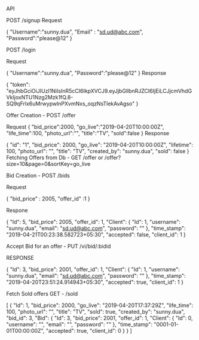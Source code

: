 API 

POST /signup
Request

{
    "Username":"sunny.dua",
    "Email" : "sd.ud@abc.com",
    "Password":"please@12"
}

POST /login

Request

{
	"Username":"sunny.dua",
    "Password":"please@12"
}
Response

{
    "token": "eyJhbGciOiJIUzI1NiIsInR5cCI6IkpXVCJ9.eyJjbGllbnRJZCI6IjEiLCJjcmVhdGVkIjoxNTU1Nzg2Mzk1fQ.8-SQ9qFrlx6uMrwypwlnPXvmNxs_oqzNsTlekAvAgso"
}

Offer Creation - POST /offer

Request
{
	"bid_price":2000,
	"go_live":"2019-04-20T10:00:00Z",
	"life_time":100,
	"photo_url":"",
	"title":"TV",
	"sold":false
}
Response

{
    "id": "1",
    "bid_price": 2000,
    "go_live": "2019-04-20T10:00:00Z",
    "lifetime": 100,
    "photo_url": "",
    "title": "TV",
    "created_by": "sunny.dua",
    "sold": false
}
Fetching Offers from Db - GET /offer or /offer?size=10&page=0&sortKey=go_live

Bid Creation - POST /bids

Request

{
	"bid_price" : 2005,
	"offer_id" :1 
}

Respone

{
    "Id": 5,
    "bid_price": 2005,
    "offer_id": 1,
    "Client": {
        "Id": 1,
        "username": "sunny.dua",
        "email": "sd.ud@abc.com",
        "password": ""
    },
    "time_stamp": "2019-04-21T00:23:38.582723+05:30",
    "accepted": false,
    "client_id": 1
}

Accept Bid for an offer - PUT /vi/bid/:bidid

RESPONSE

{
    "Id": 3,
    "bid_price": 2001,
    "offer_id": 1,
    "Client": {
        "Id": 1,
        "username": "sunny.dua",
        "email": "sd.ud@abc.com",
        "password": ""
    },
    "time_stamp": "2019-04-20T23:51:24.914943+05:30",
    "accepted": true,
    "client_id": 1
}

Fetch Sold offers GET - /sold

[
    {
        "Id": 1,
        "bid_price": 2000,
        "go_live": "2019-04-20T17:37:29Z",
        "life_time": 100,
        "photo_url": "",
        "title": "TV",
        "sold": true,
        "created_by": "sunny.dua",
        "bid_id": 3,
        "Bid": {
            "Id": 3,
            "bid_price": 2001,
            "offer_id": 1,
            "Client": {
                "Id": 0,
                "username": "",
                "email": "",
                "password": ""
            },
            "time_stamp": "0001-01-01T00:00:00Z",
            "accepted": true,
            "client_id": 0
        }
    }
]
